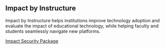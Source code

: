 ## Impact by Instructure

Impact by Instructure helps institutions improve technology adoption and evaluate the impact of educational technology, while helping faculty and students seamlessly navigate new platforms.

[Impact Security Package](https://inst.bid/impact/dl)
